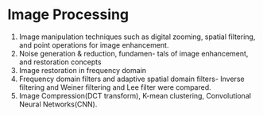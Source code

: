 # Image Processing 
1. Image manipulation techniques such as digital zooming, spatial filtering, and point operations for image enhancement.
2. Noise generation & reduction, fundamen- tals of image enhancement, and restoration concepts
3. Image restoration in frequency domain
4. Frequency domain filters and adaptive spatial domain filters- Inverse filtering and Weiner filtering and Lee filter were compared.
5. Image Compression(DCT transform), K-mean clustering, Convolutional Neural Networks(CNN).
